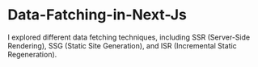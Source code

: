 # Data-Fatching-in-Next-Js
I explored different data fetching techniques, including SSR (Server-Side Rendering), SSG (Static Site Generation), and ISR (Incremental Static Regeneration). 
